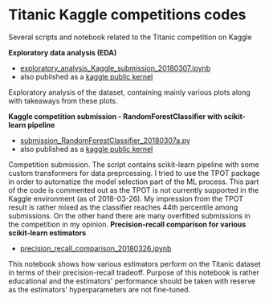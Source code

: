 # Titanic Kaggle competitions codes

Several scripts and notebook related to the Titanic competition on Kaggle

**Exploratory data analysis (EDA)**

 - [exploratory_analysis_Kaggle_submission_20180307.ipynb](https://github.com/pepaczz/kaggle_titanic/blob/master/codes/exploratory_analysis_Kaggle_submission_20180307.ipynb)
 - also published as a [kaggle public kernel](https://www.kaggle.com/pepacz/titanic-dataset-exploratory-analysis)

Exploratory analysis of the dataset, containing mainly various plots along with takeaways from these plots.

**Kaggle competition submission - RandomForestClassifier with scikit-learn pipeline**

 - [submission_RandomForestClassifier_20180307a.py](https://github.com/pepaczz/kaggle_titanic/blob/master/codes/submission_RandomForestClassifier_20180307a.py)
 - also published as a [kaggle public kernel](https://www.kaggle.com/pepacz/randomforestclassifier-with-sklearn-pipeline)

Competition submission. The script contains scikit-learn pipeline with some custom transformers for data preprcessing. I tried to use the TPOT package in order to automatize the model selection part of the ML process. This part of the code is commented out as the TPOT is not currently supported in the Kaggle environment (as of 2018-03-26). My impression from the TPOT result is rather mixed as the classifier reaches 44th percentile among submissions. On the other hand there are many overfitted submissions in the competition in my opinion.
**Precision-recall comparison for various scikit-learn estimators**

- [precision_recall_comparison_20180326.ipynb](https://github.com/pepaczz/kaggle_titanic/blob/master/codes/precision_recall_comparison_20180326.ipynb)

This notebook shows how various estimators perform on the Titanic dataset in terms of their precision-recall tradeoff. Purpose of this notebook is rather educational and the estimators' performance should be taken with reserve as the estimators' hyperparameters are not fine-tuned.
